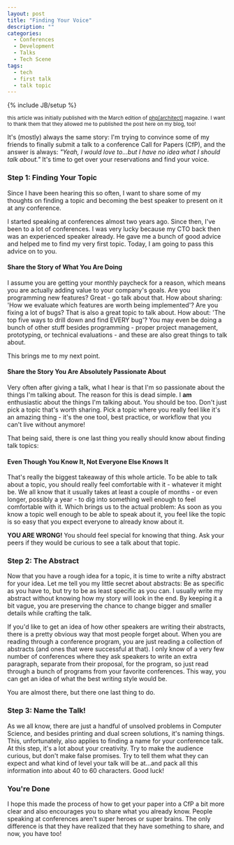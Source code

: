 ```yaml
---
layout: post
title: "Finding Your Voice"
description: ""
categories:
  - Conferences
  - Development
  - Talks
  - Tech Scene
tags:
  - tech
  - first talk
  - talk topic
---
```

{% include JB/setup %}

<small>this article was initially published with the March edition of [php[architect]](http://www.phparch.com/) magazine. I want to thank them that they allowed me to published the post here on my blog, too!</small>

It's (mostly) always the same story: I'm trying to convince some of my friends to finally submit a talk to a conference Call for Papers (CfP), and the answer is always: _"Yeah, I would love to...but I have no idea what I should talk about."_ It's time to get over your reservations and find your voice.

### Step 1: Finding Your Topic

Since I have been hearing this so often, I want to share some of my thoughts on finding a topic and becoming the best speaker to present on it at any conference.

I started speaking at conferences almost two years ago. Since then, I've been to a lot of conferences. I was very lucky because my CTO back then was an experienced speaker already. He gave me a bunch of good advice and helped me to find my very first topic. Today, I am going to pass this advice on to you.

#### Share the Story of What You Are Doing

I assume you are getting your monthly paycheck for a reason, which means you are actually adding value to your company's goals. Are you programming new features? Great - go talk about that. How about sharing: 'How we evaluate which features are worth being implemented'? Are you fixing a lot of bugs? That is also a great topic to talk about. How about: 'The top five ways to drill down and find EVERY bug'? You may even be doing a bunch of other stuff besides programming - proper project management, prototyping, or technical evaluations - and these are also great things to talk about.

This brings me to my next point.

#### Share the Story You Are Absolutely Passionate About

Very often after giving a talk, what I hear is that I'm so passionate about the things I'm talking about. The reason for this is dead simple. I **am** enthusiastic about the things I'm talking about. You should be too. Don't just pick a topic that's worth sharing. Pick a topic where you really feel like it's an amazing thing - it's the one tool, best practice, or workflow that you can't live without anymore!

That being said, there is one last thing you really should know about finding talk topics:

#### Even Though You Know It, Not Everyone Else Knows It

That's really the biggest takeaway of this whole article. To be able to talk about a topic, you should really feel comfortable with it - whatever it might be. We all know that it usually takes at least a couple of months - or even longer, possibly a year - to dig into something well enough to feel comfortable with it. Which brings us to the actual problem: As soon as you know a topic well enough to be able to speak about it, you feel like the topic is so easy that you expect everyone to already know about it.

**YOU ARE WRONG!** You should feel special for knowing that thing. Ask your peers if they would be curious to see a talk about that topic.

### Step 2: The Abstract

Now that you have a rough idea for a topic, it is time to write a nifty abstract for your idea. Let me tell you my little secret about abstracts: Be as specific as you have to, but try to be as least specific as you can. I usually write my abstract without knowing how my story will look in the end. By keeping it a bit vague, you are preserving the chance to change bigger and smaller details while crafting the talk.

If you'd like to get an idea of how other speakers are writing their abstracts, there is a pretty obvious way that most people forget about. When you are reading through a conference program, you are just reading a collection of abstracts (and ones that were successful at that). I only know of a very few number of conferences where they ask speakers to write an extra paragraph, separate from their proposal, for the program, so just read through a bunch of programs from your favorite conferences. This way, you can get an idea of what the best writing style would be.

You are almost there, but there one last thing to do.

### Step 3: Name the Talk!

As we all know, there are just a handful of unsolved problems in Computer Science, and besides printing and dual screen solutions, it's naming things. This, unfortunately, also applies to finding a name for your conference talk. At this step, it's a lot about your creativity. Try to make the audience curious, but don't make false promises. Try to tell them what they can expect and what kind of level your talk will be at...and pack all this information into about 40 to 60 characters. Good luck!

### You're Done

I hope this made the process of how to get your paper into a CfP a bit more clear and also encourages you to share what you already know. People speaking at conferences aren't super heroes or super brains. The only difference is that they have realized that they have something to share, and now, you have too!

